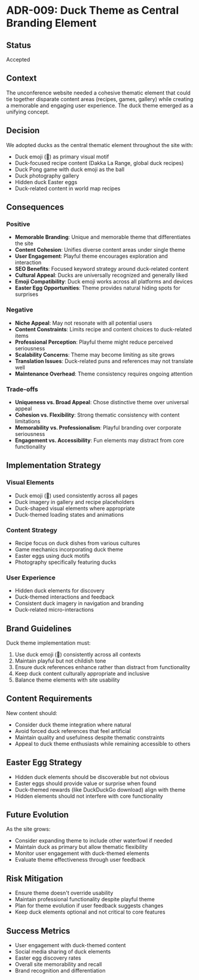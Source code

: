 # ADR-009: Duck Theme as Central Branding Element

## Status
Accepted

## Context
The unconference website needed a cohesive thematic element that could tie together disparate content areas (recipes, games, gallery) while creating a memorable and engaging user experience. The duck theme emerged as a unifying concept.

## Decision
We adopted ducks as the central thematic element throughout the site with:
- Duck emoji (🦆) as primary visual motif
- Duck-focused recipe content (Dakka La Range, global duck recipes)
- Duck Pong game with duck emoji as the ball
- Duck photography gallery
- Hidden duck Easter eggs
- Duck-related content in world map recipes

## Consequences

### Positive
- **Memorable Branding**: Unique and memorable theme that differentiates the site
- **Content Cohesion**: Unifies diverse content areas under single theme
- **User Engagement**: Playful theme encourages exploration and interaction
- **SEO Benefits**: Focused keyword strategy around duck-related content
- **Cultural Appeal**: Ducks are universally recognized and generally liked
- **Emoji Compatibility**: Duck emoji works across all platforms and devices
- **Easter Egg Opportunities**: Theme provides natural hiding spots for surprises

### Negative
- **Niche Appeal**: May not resonate with all potential users
- **Content Constraints**: Limits recipe and content choices to duck-related items
- **Professional Perception**: Playful theme might reduce perceived seriousness
- **Scalability Concerns**: Theme may become limiting as site grows
- **Translation Issues**: Duck-related puns and references may not translate well
- **Maintenance Overhead**: Theme consistency requires ongoing attention

### Trade-offs
- **Uniqueness vs. Broad Appeal**: Chose distinctive theme over universal appeal
- **Cohesion vs. Flexibility**: Strong thematic consistency with content limitations
- **Memorability vs. Professionalism**: Playful branding over corporate seriousness
- **Engagement vs. Accessibility**: Fun elements may distract from core functionality

## Implementation Strategy

### Visual Elements
- Duck emoji (🦆) used consistently across all pages
- Duck imagery in gallery and recipe placeholders
- Duck-shaped visual elements where appropriate
- Duck-themed loading states and animations

### Content Strategy
- Recipe focus on duck dishes from various cultures
- Game mechanics incorporating duck theme
- Easter eggs using duck motifs
- Photography specifically featuring ducks

### User Experience
- Hidden duck elements for discovery
- Duck-themed interactions and feedback
- Consistent duck imagery in navigation and branding
- Duck-related micro-interactions

## Brand Guidelines
Duck theme implementation must:
1. Use duck emoji (🦆) consistently across all contexts
2. Maintain playful but not childish tone
3. Ensure duck references enhance rather than distract from functionality
4. Keep duck content culturally appropriate and inclusive
5. Balance theme elements with site usability

## Content Requirements
New content should:
- Consider duck theme integration where natural
- Avoid forced duck references that feel artificial
- Maintain quality and usefulness despite thematic constraints
- Appeal to duck theme enthusiasts while remaining accessible to others

## Easter Egg Strategy
- Hidden duck elements should be discoverable but not obvious
- Easter eggs should provide value or surprise when found
- Duck-themed rewards (like DuckDuckGo download) align with theme
- Hidden elements should not interfere with core functionality

## Future Evolution
As the site grows:
- Consider expanding theme to include other waterfowl if needed
- Maintain duck as primary but allow thematic flexibility
- Monitor user engagement with duck-themed elements
- Evaluate theme effectiveness through user feedback

## Risk Mitigation
- Ensure theme doesn't override usability
- Maintain professional functionality despite playful theme
- Plan for theme evolution if user feedback suggests changes
- Keep duck elements optional and not critical to core features

## Success Metrics
- User engagement with duck-themed content
- Social media sharing of duck elements
- Easter egg discovery rates
- Overall site memorability and recall
- Brand recognition and differentiation